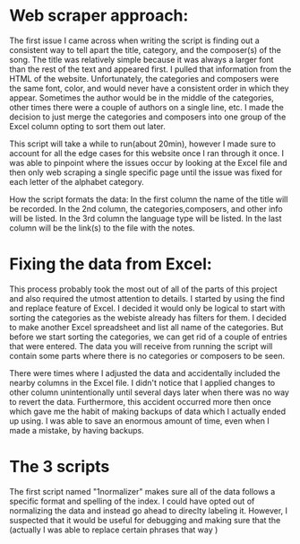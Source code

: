 # Web scraper approach:
The first issue I came across when writing the script is finding out a consistent way to tell apart the title, category, and the composer(s) of the song. The title was relatively simple because it was always a larger font than the rest of the text and appeared first. I pulled that information from the HTML of the website. Unfortunately, the categories and composers were the same font, color, and would never have a consistent order in which they appear. Sometimes the author would be in the middle of the categories, other times there were a couple of authors on a single line, etc. I made the decision to just merge the categories and composers into one group of the Excel column opting to sort them out later. 

This script will take a while to run(about 20min), however I made sure to account for all the edge cases for this website once I ran through it once. I was able to pinpoint where the issues occur by looking at the Excel file and then only web scraping a single specific page until the issue was fixed for each letter of the alphabet category.

How the script formats the data:
In the first column the name of the title will be recorded. In the 2nd column, the categories,composers, and other info will be listed. In the 3rd column the language type will be listed. In the last column will be the link(s) to the file with the notes. 

# Fixing the data from Excel:
This process probably took the most out of all of the parts of this project and also required the utmost attention to details. I started by using the find and replace feature of Excel. I decided it would only be logical to start with sorting the categories as the webiste already has filters for them. I decided to make another Excel spreadsheet and list all name of the categories. But before we start sorting the categories, we can get rid of a couple of entries that were entered. The data you will receive from running the script will contain some parts where there is no categories or composers to be seen.  

There were times where I adjusted the data and accidentally included the nearby columns in the Excel file. I didn't notice that I applied changes to other column unintentionally until several days later when there was no way to revert the data. Furthermore, this accident occurred more then once which gave me the habit of making backups of data which I actually ended up using. I was able to save an enormous amount of time, even when I made a mistake, by having backups.  

# The 3 scripts
The first script named "1normalizer" makes sure all of the data follows a specific format and spelling of the index. I could have opted out of normalizing the data and instead go ahead to direclty labeling it. However, I suspected that it would be useful for debugging and making sure that the (actually I was able to replace certain phrases that way )
